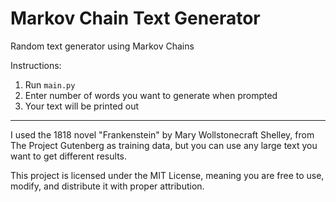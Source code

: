 # Markov Chain Text Generator
Random text generator using Markov Chains

Instructions:
1. Run `main.py`
2. Enter number of words you want to generate when prompted
3. Your text will be printed out

---

I used the 1818 novel "Frankenstein" by Mary Wollstonecraft Shelley, from The Project Gutenberg as training data, but you can use any large text you want to get different results.

This project is licensed under the MIT License, meaning you are free to use, modify, and distribute it with proper attribution.

